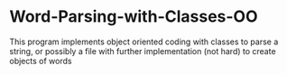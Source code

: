 # Word-Parsing-with-Classes-OO
This program implements object oriented coding with classes to parse a string, or possibly a file with further implementation (not hard) to create objects of words

